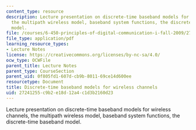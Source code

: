 ```yaml
---
content_type: resource
description: Lecture presentation on discrete-time baseband models for wireless channels,
  the multipath wireless model, baseband system functions, the discrete-time baseband
  model.
file: /courses/6-450-principles-of-digital-communication-i-fall-2009/27241255c9b2e18d12a4c1d3b2160d23_MIT6_450F09_slide21.pdf
file_type: application/pdf
learning_resource_types:
- Lecture Notes
license: https://creativecommons.org/licenses/by-nc-sa/4.0/
ocw_type: OCWFile
parent_title: Lecture Notes
parent_type: CourseSection
parent_uid: 0f805fd1-607d-cb9b-8011-69ce14d600ee
resourcetype: Document
title: Discrete-time baseband models for wireless channels
uid: 27241255-c9b2-e18d-12a4-c1d3b2160d23
---
```

Lecture presentation on discrete-time baseband models for wireless channels, the multipath wireless model, baseband system functions, the discrete-time baseband model.